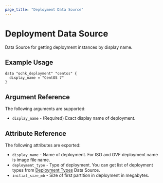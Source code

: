 ```yaml
---
page_title: "Deployment Data Source"
---
```


# Deployment Data Source

Data Source for getting deployment instances by display name. 

## Example Usage

```hcl
data "ochk_deployment" "centos" {
  display_name = "CentOS 7"
}
```

## Argument Reference

The following arguments are supported:

* `display_name` - (Required) Exact display name of deployment.

## Attribute Reference

The following attributes are exported:
 * `display_name` - Name of deployment. For ISO and OVF deployment name is image file name.
 * `deployment_type` - Type of deployment. You can get list of deployment types from [Deployment Types](deployment_types.md) Data Source.
 * `initial_size_mb` - Size of first partition in deployment in megabytes.
    
 
